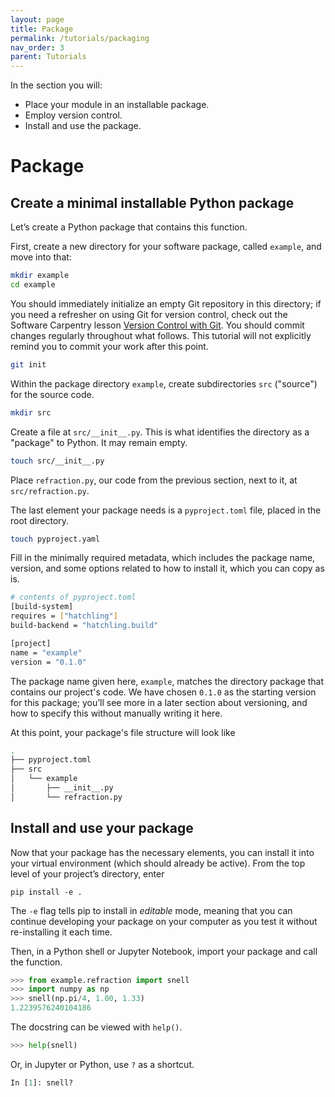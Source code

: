 ```yaml
---
layout: page
title: Package
permalink: /tutorials/packaging
nav_order: 3
parent: Tutorials
---
```

In the section you will:

- Place your module in an installable package.
- Employ version control.
- Install and use the package.

# Package

## Create a minimal installable Python package

Let’s create a Python package that contains this function.

First, create a new directory for your software package, called `example`, and move into that:

```bash
mkdir example
cd example
```

You should immediately initialize an empty Git repository in this directory; if
you need a refresher on using Git for version control, check out the Software
Carpentry lesson [Version Control with Git]. You should commit changes regularly
throughout what follows. This tutorial will not explicitly remind you to commit
your work after this point.

```bash
git init
```

Within the package directory `example`, create subdirectories `src` ("source")
for the source code.

```bash
mkdir src
```

Create a file at `src/__init__.py`. This is what identifies the directory as a "package"
to Python. It may remain empty.

```bash
touch src/__init__.py
```

Place `refraction.py`, our code from the previous section, next to it, at `src/refraction.py`.

The last element your package needs is a `pyproject.toml` file, placed in the root directory.

```bash
touch pyproject.yaml
```

Fill in the minimally required metadata, which includes the package name, version, and some
options related to how to install it, which you can copy as is.

```bash
# contents of pyproject.toml
[build-system]
requires = ["hatchling"]
build-backend = "hatchling.build"

[project]
name = "example"
version = "0.1.0"
```

The package name given here, `example`, matches the directory package that
contains our project's code. We have chosen `0.1.0` as the starting version for
this package; you’ll see more in a later section about versioning, and how to
specify this without manually writing it here.

At this point, your package's file structure will look like

```bash
.
├── pyproject.toml
├── src
│   └── example
│       ├── __init__.py
│       └── refraction.py
```

## Install and use your package

Now that your package has the necessary elements, you can install it into your
virtual environment (which should already be active). From the top level of
your project’s directory, enter

```
pip install -e .
```

The `-e` flag tells pip to install in _editable_ mode, meaning that you can
continue developing your package on your computer as you test it without
re-installing it each time.

Then, in a Python shell or Jupyter Notebook, import your package and call the function.

```py
>>> from example.refraction import snell
>>> import numpy as np
>>> snell(np.pi/4, 1.00, 1.33)
1.2239576240104186
```

The docstring can be viewed with `help()`.

```py
>>> help(snell)
```

Or, in Jupyter or Python, use `?` as a shortcut.

```py
In [1]: snell?
```

[Version Control with Git]: https://swcarpentry.github.io/git-novice/

